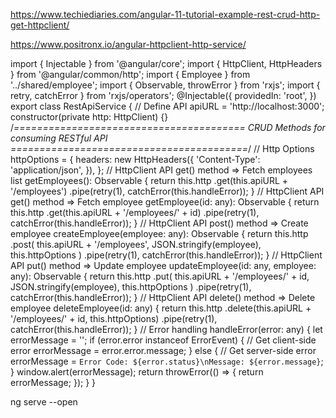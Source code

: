 https://www.techiediaries.com/angular-11-tutorial-example-rest-crud-http-get-httpclient/


https://www.positronx.io/angular-httpclient-http-service/


import { Injectable } from '@angular/core';
import { HttpClient, HttpHeaders } from '@angular/common/http';
import { Employee } from '../shared/employee';
import { Observable, throwError } from 'rxjs';
import { retry, catchError } from 'rxjs/operators';
@Injectable({
  providedIn: 'root',
})
export class RestApiService {
  // Define API
  apiURL = 'http://localhost:3000';
  constructor(private http: HttpClient) {}
  /*========================================
    CRUD Methods for consuming RESTful API
  =========================================*/
  // Http Options
  httpOptions = {
    headers: new HttpHeaders({
      'Content-Type': 'application/json',
    }),
  };
  // HttpClient API get() method => Fetch employees list
  getEmployees(): Observable<Employee> {
    return this.http
      .get<Employee>(this.apiURL + '/employees')
      .pipe(retry(1), catchError(this.handleError));
  }
  // HttpClient API get() method => Fetch employee
  getEmployee(id: any): Observable<Employee> {
    return this.http
      .get<Employee>(this.apiURL + '/employees/' + id)
      .pipe(retry(1), catchError(this.handleError));
  }
  // HttpClient API post() method => Create employee
  createEmployee(employee: any): Observable<Employee> {
    return this.http
      .post<Employee>(
        this.apiURL + '/employees',
        JSON.stringify(employee),
        this.httpOptions
      )
      .pipe(retry(1), catchError(this.handleError));
  }
  // HttpClient API put() method => Update employee
  updateEmployee(id: any, employee: any): Observable<Employee> {
    return this.http
      .put<Employee>(
        this.apiURL + '/employees/' + id,
        JSON.stringify(employee),
        this.httpOptions
      )
      .pipe(retry(1), catchError(this.handleError));
  }
  // HttpClient API delete() method => Delete employee
  deleteEmployee(id: any) {
    return this.http
      .delete<Employee>(this.apiURL + '/employees/' + id, this.httpOptions)
      .pipe(retry(1), catchError(this.handleError));
  }
  // Error handling
  handleError(error: any) {
    let errorMessage = '';
    if (error.error instanceof ErrorEvent) {
      // Get client-side error
      errorMessage = error.error.message;
    } else {
      // Get server-side error
      errorMessage = `Error Code: ${error.status}\nMessage: ${error.message}`;
    }
    window.alert(errorMessage);
    return throwError(() => {
      return errorMessage;
    });
  }
}

ng serve --open
